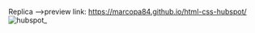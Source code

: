 Replica -->preview link: https://marcopa84.github.io/html-css-hubspot/
![hubspot_](https://user-images.githubusercontent.com/56468051/79133848-fff03280-7dac-11ea-9576-2184778ada7f.png)
